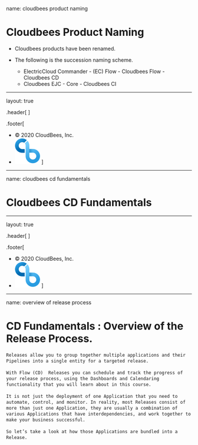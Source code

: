 
name: cloudbees product naming 
# Cloudbees Product Naming

- Cloudbees products have been renamed.

- The following is the succession naming scheme.

    - ElectricCloud Commander - (EC) Flow  - Cloudbees Flow  - Cloudbees CD
    - Cloudbees EJC - Core - Cloudbees CI

---
layout: true

.header[
]

.footer[
- © 2020 CloudBees, Inc.
- ![:scale 100%](../img/CloudBees-Submark-Full-Color.svg)
]
---
name: cloudbees cd fundamentals 
# Cloudbees CD Fundamentals

---
layout: true

.header[
]

.footer[
- © 2020 CloudBees, Inc.
- ![:scale 100%](../img/CloudBees-Submark-Full-Color.svg)
]
---
name: overview of release process
# CD Fundamentals : Overview of the Release Process.

    Releases allow you to group together multiple applications and their Pipelines into a single entity for a targeted release.

    With Flow (CD)  Releases you can schedule and track the progress of your release process, using the Dashboards and Calendaring functionality that you will learn about in this course.

    It is not just the deployment of one Application that you need to automate, control, and monitor. In reality, most Releases consist of more than just one Application, they are usually a combination of
    various Applications that have interdependencies, and work together to make your business successful.

    So let’s take a look at how those Applications are bundled into a Release.
